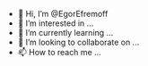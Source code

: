 - 👋 Hi, I’m @EgorEfremoff
- 👀 I’m interested in ...
- 🌱 I’m currently learning ...
- 💞️ I’m looking to collaborate on ...
- 📫 How to reach me ...

<!---
EgorEfremoff/EgorEfremoff is a ✨ special ✨ repository because its `README.md` (this file) appears on your GitHub profile.
You can click the Preview link to take a look at your changes.
--->
